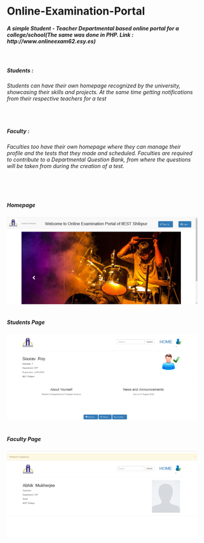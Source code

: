 # Online-Examination-Portal
<h5> A simple Student - Teacher Departmental based online portal for a college/school(The same was done in PHP. Link : http://www.onlineexam62.esy.es)</h5>
<br>
<h5>Students : </h5> <h6>Students can have their own homepage recognized by the university, showcasing their skills and projects. At the same time getting notifications from their respective teachers for a test</h6>
<br>
<h5>Faculty : </h5> <h6>Faculties too have their own homepage where they can manage their profile and the tests that they made and scheduled. Faculties are required to contribute to a Departmental Question Bank, from where the questions will be taken from during the creation of a test.</h6>    
<br>
<br>
<h5>Homepage</h5>
<img src="Screenshots.png">
<br>
<br>
<h5>Students Page</h5>
<img src="Screenshots2.png">
<br>
<br>
<h5>Faculty Page</h5>
<img src="Screenshots3.png">
